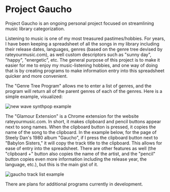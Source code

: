# Project Gaucho
Project Gaucho is an ongoing personal project focused on streamlining music library categorization.

Listening to music is one of my most treasured pastimes/hobbies. For years, I have been keeping a spreadsheet of all the songs in my library including their release dates, languages, genres (based on the genre tree devised by rateyourmusic.com), as well custom descriptors such as "sunny day", "happy", "energetic", etc. The general purpose of this project is to make it easier for me to enjoy my music-listening hobbies, and one way of doing that is by creating programs to make information entry into this spreadsheet quicker and more convenient.

The "Genre Tree Program" allows me to enter a list of genres, and the program will return all of the parent genres of each of the genres. Here is a simple example, visualized:

![new wave synthpop example](https://github.com/rhubarbhill/Project-Gaucho/assets/90863727/49542994-9c83-4a35-9d17-ce60756d34b5)

The "Glamour Extension" is a Chrome extension for the website rateyourmusic.com. In short, it makes clipboard and pencil buttons appear next to song names. When the clipboard button is pressed, it copies the name of the song to the clipboard. In the example below, for the page of Steely Dan's 1980 album "Gaucho", if I press the clipboard button next to "Babylon Sisters," it will copy the track title to the clipboard. This allows for ease of entry into the spreadsheet. There are other features as well (the "clipboard +" button also copies the name of the artist, and the "pencil" button copies even more information including the release year, the language, etc.), but this is the main gist of it.

![gaucho track list example](https://github.com/rhubarbhill/Project-Gaucho/assets/90863727/3aecd617-0cdf-4cfb-af80-d9f04afccc21)

There are plans for additional programs currently in development.
